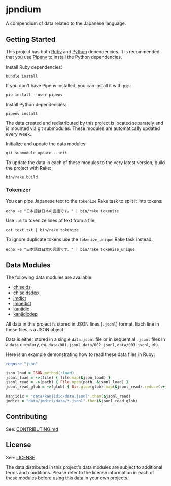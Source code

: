 # jpndium

A compendium of data related to the Japanese language.

## Getting Started

This project has both [Ruby] and [Python] dependencies. It is recommended that
you use [Pipenv] to install the Python dependencies.

[Ruby]: https://www.ruby-lang.org
[Python]: https://www.python.org
[Pipenv]: https://pipenv.pypa.io

Install Ruby dependencies:
```
bundle install
```

If you don't have Pipenv installed, you can install it with `pip`:
```
pip install --user pipenv
```

Install Python dependencies:
```
pipenv install
```

The data created and redistributed by this project is located separately and is
mounted via git submodules. These modules are automatically updated every week.

Initialize and update the data modules:
```
git submodule update --init
```

To update the data in each of these modules to the very latest version, build
the project with Rake:
```
bin/rake build
```

### Tokenizer

You can pipe Japanese text to the `tokenize` Rake task to split it into tokens:
```
echo -e "日本語は日本の言語です。" | bin/rake tokenize
```

Use `cat` to tokenize lines of text from a file:
```
cat text.txt | bin/rake tokenize
```

To ignore duplicate tokens use the `tokenize_unique` Rake task instead:
```
echo -e "日本語は日本の言語です。" | bin/rake tokenize_unique
```

## Data Modules

The following data modules are available:
- [chiseids](https://gitlab.com/jpndium/data-chiseids)
- [chiseidsdep](https://gitlab.com/jpndium/data-chiseidsdep)
- [jmdict](https://gitlab.com/jpndium/data-jmdict)
- [jmnedict](https://gitlab.com/jpndium/data-jmnedict)
- [kanjidic](https://gitlab.com/jpndium/data-kanjidic)
- [kanjidicdep](https://gitlab.com/jpndium/data-kanjidicdep)

All data in this project is stored in JSON lines (`.jsonl`) format. Each line in
these files is a JSON object.

Data is either stored in a single `data.jsonl` file or in sequential `.jsonl`
files in a `data` directory, ex. `data/001.jsonl`, `data/002.jsonl`,
`data/003.jsonl`, etc.

Here is an example demonstrating how to read these data files in Ruby:
```rb
require "json"

json_load = JSON.method(:load)
jsonl_load = ->(file) { file.map(&json_load) }
jsonl_read = ->(path) { File.open(path, &jsonl_load) }
jsonl_read_glob = ->(glob) { Dir.glob(glob).map(&jsonl_read).reduce(:+) }

kanjidic = "data/kanjidic/data.jsonl".then(&jsonl_read)
jmdict = "data/jmdict/data/*.jsonl".then(&jsonl_read_glob)
```

## Contributing

See: [CONTRIBUTING.md](CONTRIBUTING.md)

## License

See: [LICENSE](LICENSE)

The data distributed in this project's data modules are subject to additional
terms and conditions. Please refer to the license information in each of these
modules before using this data in your own projects.

